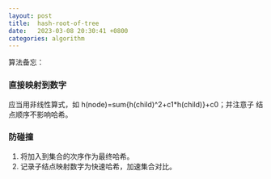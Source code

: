 ```yaml
---
layout: post
title:  hash-root-of-tree
date:   2023-03-08 20:30:41 +0800
categories: algorithm
---
```


算法备忘：

### 直接映射到数字

应当用非线性算式，如 h(node)=sum{h(child)^2+c1*h(child)}+c0；并注意子
结点顺序不影响哈希。

### 防碰撞

1. 将加入到集合的次序作为最终哈希。
2. 记录子结点映射数字为快速哈希，加速集合对比。
